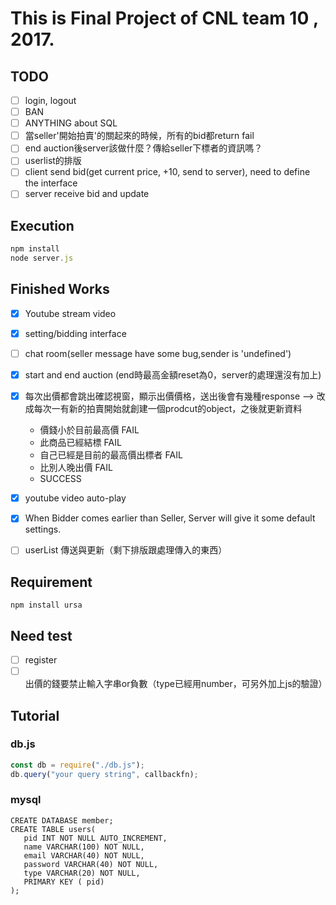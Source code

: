 # This is Final Project of CNL team 10 , 2017.

## TODO

- [ ] login, logout
- [ ] BAN
- [ ] ANYTHING about SQL
- [ ] 當seller'開始拍賣'的關起來的時候，所有的bid都return fail
- [ ] end auction後server該做什麼？傳給seller下標者的資訊嗎？
- [ ] userlist的排版
- [ ] client send bid(get current price, +10, send to server), need to define the interface
- [ ] server receive bid and update

## Execution

```javascript
npm install
node server.js
```
## Finished Works

- [x] Youtube stream video
- [x] setting/bidding interface
- [ ] chat room(seller message have some bug,sender is 'undefined')
- [x] start and end auction (end時最高金額reset為0，server的處理還沒有加上)
- [x] 每次出價都會跳出確認視窗，顯示出價價格，送出後會有幾種response --> 改成每次一有新的拍賣開始就創建一個prodcut的object，之後就更新資料

  - 價錢小於目前最高價 FAIL
  - 此商品已經結標 FAIL
  - 自己已經是目前的最高價出標者 FAIL
  - 比別人晚出價 FAIL
  - SUCCESS
  
- [x] youtube video auto-play
- [x] When Bidder comes earlier than Seller, Server will give it some default settings.
- [ ] userList 傳送與更新（剩下排版跟處理傳入的東西）

## Requirement
```
npm install ursa
```
## Need test

- [ ] register
- [ ] 出價的錢要禁止輸入字串or負數（type已經用number，可另外加上js的驗證）

## Tutorial

### db.js

```javascript
const db = require("./db.js");
db.query("your query string", callbackfn);
```
### mysql 
```mysql
CREATE DATABASE member;
CREATE TABLE users(
   pid INT NOT NULL AUTO_INCREMENT,
   name VARCHAR(100) NOT NULL,
   email VARCHAR(40) NOT NULL,
   password VARCHAR(40) NOT NULL,
   type VARCHAR(20) NOT NULL,
   PRIMARY KEY ( pid)
);

